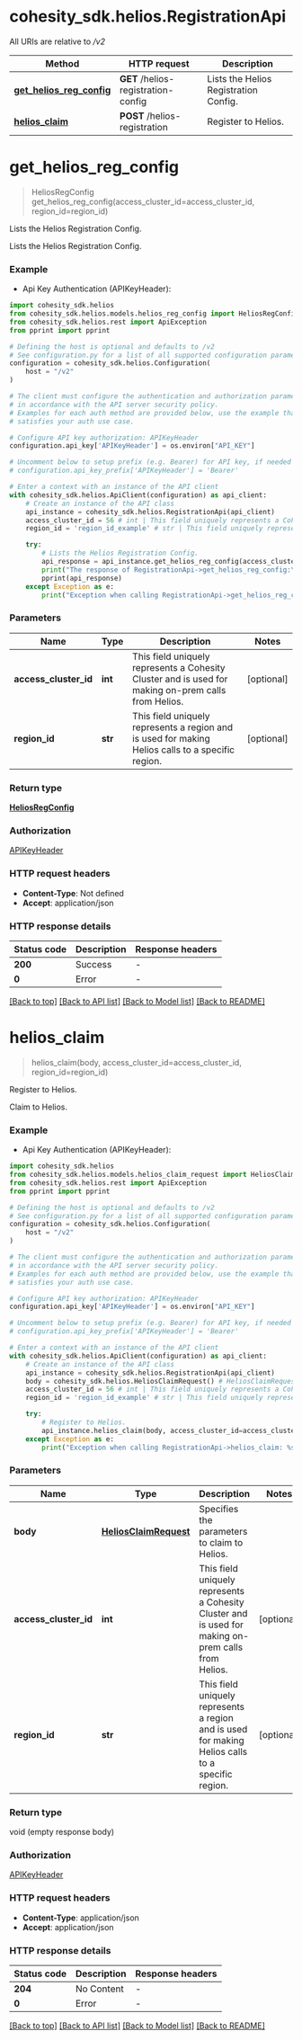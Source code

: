 # cohesity_sdk.helios.RegistrationApi

All URIs are relative to */v2*

Method | HTTP request | Description
------------- | ------------- | -------------
[**get_helios_reg_config**](RegistrationApi.md#get_helios_reg_config) | **GET** /helios-registration-config | Lists the Helios Registration Config.
[**helios_claim**](RegistrationApi.md#helios_claim) | **POST** /helios-registration | Register to Helios.


# **get_helios_reg_config**
> HeliosRegConfig get_helios_reg_config(access_cluster_id=access_cluster_id, region_id=region_id)

Lists the Helios Registration Config.

Lists the Helios Registration Config.

### Example

* Api Key Authentication (APIKeyHeader):

```python
import cohesity_sdk.helios
from cohesity_sdk.helios.models.helios_reg_config import HeliosRegConfig
from cohesity_sdk.helios.rest import ApiException
from pprint import pprint

# Defining the host is optional and defaults to /v2
# See configuration.py for a list of all supported configuration parameters.
configuration = cohesity_sdk.helios.Configuration(
    host = "/v2"
)

# The client must configure the authentication and authorization parameters
# in accordance with the API server security policy.
# Examples for each auth method are provided below, use the example that
# satisfies your auth use case.

# Configure API key authorization: APIKeyHeader
configuration.api_key['APIKeyHeader'] = os.environ["API_KEY"]

# Uncomment below to setup prefix (e.g. Bearer) for API key, if needed
# configuration.api_key_prefix['APIKeyHeader'] = 'Bearer'

# Enter a context with an instance of the API client
with cohesity_sdk.helios.ApiClient(configuration) as api_client:
    # Create an instance of the API class
    api_instance = cohesity_sdk.helios.RegistrationApi(api_client)
    access_cluster_id = 56 # int | This field uniquely represents a Cohesity Cluster and is used for making on-prem calls from Helios. (optional)
    region_id = 'region_id_example' # str | This field uniquely represents a region and is used for making Helios calls to a specific region. (optional)

    try:
        # Lists the Helios Registration Config.
        api_response = api_instance.get_helios_reg_config(access_cluster_id=access_cluster_id, region_id=region_id)
        print("The response of RegistrationApi->get_helios_reg_config:\n")
        pprint(api_response)
    except Exception as e:
        print("Exception when calling RegistrationApi->get_helios_reg_config: %s\n" % e)
```



### Parameters


Name | Type | Description  | Notes
------------- | ------------- | ------------- | -------------
 **access_cluster_id** | **int**| This field uniquely represents a Cohesity Cluster and is used for making on-prem calls from Helios. | [optional] 
 **region_id** | **str**| This field uniquely represents a region and is used for making Helios calls to a specific region. | [optional] 

### Return type

[**HeliosRegConfig**](HeliosRegConfig.md)

### Authorization

[APIKeyHeader](../README.md#APIKeyHeader)

### HTTP request headers

 - **Content-Type**: Not defined
 - **Accept**: application/json

### HTTP response details

| Status code | Description | Response headers |
|-------------|-------------|------------------|
**200** | Success |  -  |
**0** | Error |  -  |

[[Back to top]](#) [[Back to API list]](../README.md#documentation-for-api-endpoints) [[Back to Model list]](../README.md#documentation-for-models) [[Back to README]](../README.md)

# **helios_claim**
> helios_claim(body, access_cluster_id=access_cluster_id, region_id=region_id)

Register to Helios.

Claim to Helios.

### Example

* Api Key Authentication (APIKeyHeader):

```python
import cohesity_sdk.helios
from cohesity_sdk.helios.models.helios_claim_request import HeliosClaimRequest
from cohesity_sdk.helios.rest import ApiException
from pprint import pprint

# Defining the host is optional and defaults to /v2
# See configuration.py for a list of all supported configuration parameters.
configuration = cohesity_sdk.helios.Configuration(
    host = "/v2"
)

# The client must configure the authentication and authorization parameters
# in accordance with the API server security policy.
# Examples for each auth method are provided below, use the example that
# satisfies your auth use case.

# Configure API key authorization: APIKeyHeader
configuration.api_key['APIKeyHeader'] = os.environ["API_KEY"]

# Uncomment below to setup prefix (e.g. Bearer) for API key, if needed
# configuration.api_key_prefix['APIKeyHeader'] = 'Bearer'

# Enter a context with an instance of the API client
with cohesity_sdk.helios.ApiClient(configuration) as api_client:
    # Create an instance of the API class
    api_instance = cohesity_sdk.helios.RegistrationApi(api_client)
    body = cohesity_sdk.helios.HeliosClaimRequest() # HeliosClaimRequest | Specifies the parameters to claim to Helios.
    access_cluster_id = 56 # int | This field uniquely represents a Cohesity Cluster and is used for making on-prem calls from Helios. (optional)
    region_id = 'region_id_example' # str | This field uniquely represents a region and is used for making Helios calls to a specific region. (optional)

    try:
        # Register to Helios.
        api_instance.helios_claim(body, access_cluster_id=access_cluster_id, region_id=region_id)
    except Exception as e:
        print("Exception when calling RegistrationApi->helios_claim: %s\n" % e)
```



### Parameters


Name | Type | Description  | Notes
------------- | ------------- | ------------- | -------------
 **body** | [**HeliosClaimRequest**](HeliosClaimRequest.md)| Specifies the parameters to claim to Helios. | 
 **access_cluster_id** | **int**| This field uniquely represents a Cohesity Cluster and is used for making on-prem calls from Helios. | [optional] 
 **region_id** | **str**| This field uniquely represents a region and is used for making Helios calls to a specific region. | [optional] 

### Return type

void (empty response body)

### Authorization

[APIKeyHeader](../README.md#APIKeyHeader)

### HTTP request headers

 - **Content-Type**: application/json
 - **Accept**: application/json

### HTTP response details

| Status code | Description | Response headers |
|-------------|-------------|------------------|
**204** | No Content |  -  |
**0** | Error |  -  |

[[Back to top]](#) [[Back to API list]](../README.md#documentation-for-api-endpoints) [[Back to Model list]](../README.md#documentation-for-models) [[Back to README]](../README.md)

